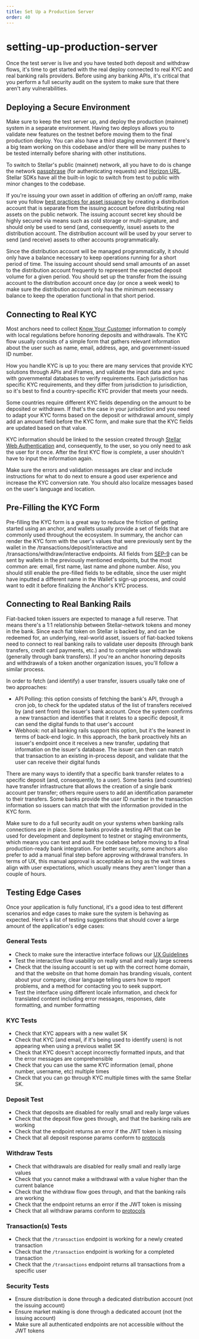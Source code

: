 ```yaml
---
title: Set Up a Production Server
order: 40
---
```


# setting-up-production-server

Once the test server is live and you have tested both deposit and withdraw flows, it's time to get started with the real deploy connected to real KYC and real banking rails providers. Before using any banking APIs, it's critical that you perform a full security audit on the system to make sure that there aren't any vulnerabilities.

## Deploying a Secure Environment

Make sure to keep the test server up, and deploy the production \(mainnet\) system in a separate environment. Having two deploys allows you to validate new features on the testnet before moving them to the final production deploy. You can also have a third staging environment if there's a big team working on this codebase and/or there will be many pushes to be tested internally before sharing with other institutions.

To switch to Stellar's public \(mainnet\) network, all you have to do is change the network [passphrase](../../content/docs/glossary/network-passphrase.md) \(for authenticating requests\) and [Horizon URL](https://horizon.stellar.org/). Stellar SDKs have all the built-in logic to switch from test to public with minor changes to the codebase.

If you're issuing your own asset in addition of offering an on/off ramp, make sure you follow [best practices for asset issuance](../../issuing-assets/how-to-issue-an-asset.md) by creating a distribution account that is separate from the issuing account before distributing real assets on the public network. The issuing account secret key should be highly secured via means such as cold storage or multi-signature, and should only be used to send \(and, consequently, issue\) assets to the distribution account. The distribution account will be used by your server to send \(and receive\) assets to other accounts programmatically.

Since the distribution account will be managed programmatically, it should only have a balance necessary to keep operations running for a short period of time. The issuing account should send small amounts of an asset to the distribution account frequently to represent the expected deposit volume for a given period. You should set up the transfer from the issuing account to the distribution account once day \(or once a week week\) to make sure the distribution account only has the minimum necessary balance to keep the operation functional in that short period.

## Connecting to Real KYC

Most anchors need to collect [Know Your Customer](https://en.wikipedia.org/wiki/Know_your_customer) information to comply with local regulations before honoring deposits and withdrawals. The KYC flow usually consists of a simple form that gathers relevant information about the user such as name, email, address, age, and government-issued ID number.

How you handle KYC is up to you: there are many services that provide KYC solutions through APIs and iFrames, and validate the input data and sync with governmental databases to verify requirements. Each jurisdiction has specific KYC requirements, and they differ from jurisdiction to jurisdiction, so it's best to find a country-specific KYC provider that meets your needs.

Some countries require different KYC fields depending on the amount to be deposited or withdrawn. If that's the case in your jurisdiction and you need to adapt your KYC forms based on the deposit or withdrawal amount, simply add an amount field before the KYC form, and make sure that the KYC fields are updated based on that value.

KYC information should be linked to the session created through [Stellar Web Authentication](setting-up-test-server.md#authentication) and, consequently, to the user, so you only need to ask the user for it once. After the first KYC flow is complete, a user shouldn't have to input the information again.

Make sure the errors and validation messages are clear and include instructions for what to do next to ensure a good user experience and increase the KYC conversion rate. You should also localize messages based on the user's language and location.

## Pre-Filling the KYC Form

Pre-filling the KYC form is a great way to reduce the friction of getting started using an anchor, and wallets usually provide a set of fields that are commonly used throughout the ecosystem. In summary, the anchor can render the KYC form with the user's values that were previously sent by the wallet in the /transactions/deposit/interactive and /transactions/withdraw/interactive endpoints. All fields from [SEP-9](https://github.com/stellar/stellar-protocol/blob/master/ecosystem/sep-0009.md) can be sent by wallets in the previously mentioned endpoints, but the most common are: email, first name, last name and phone number. Also, you should still enable the pre-filled fields to be editable, since the user might have inputted a different name in the Wallet's sign-up process, and could want to edit it before finalizing the Anchor's KYC process.

## Connecting to Real Banking Rails

Fiat-backed token issuers are expected to manage a full reserve. That means there's a 1:1 relationship between Stellar-network tokens and money in the bank. Since each fiat token on Stellar is backed by, and can be redeemed for, an underlying, real-world asset, issuers of fiat-backed tokens need to connect to real banking rails to validate user deposits \(through bank transfers, credit card payments, etc.\) and to complete user withdrawals \(generally through bank transfers\). If you're an anchor honoring deposits and withdrawals of a token another organization issues, you'll follow a similar process.

In order to fetch \(and identify\) a user transfer, issuers usually take one of two approaches:

* API Polling: this option consists of fetching the bank's API, through a cron job, to check for the updated status of the list of transfers received by \(and sent from\) the issuer's bank account. Once the system confirms a new transaction and identifies that it relates to a specific deposit, it can send the digital funds to that user's account
* Webhook: not all banking rails support this option, but it's the leanest in terms of back-end logic. In this approach, the bank proactively hits an issuer's endpoint once it receives a new transfer, updating that information on the issuer's database. The issuer can then can match that transaction to an existing in-process deposit, and validate that the user can receive their digital funds

There are many ways to identify that a specific bank transfer relates to a specific deposit \(and, consequently, to a user\). Some banks \(and countries\) have transfer infrastructure that allows the creation of a single bank account per transfer; others require users to add an identification parameter to their transfers. Some banks provide the user ID number in the transaction information so issuers can match that with the information provided in the KYC form.

Make sure to do a full security audit on your systems when banking rails connections are in place. Some banks provide a testing API that can be used for development and deployment to testnet or staging environments, which means you can test and audit the codebase before moving to a final production-ready bank integration. For better security, some anchors also prefer to add a manual final step before approving withdrawal transfers. In terms of UX, this manual approval is acceptable as long as the wait times align with user expectations, which usually means they aren't longer than a couple of hours.

## Testing Edge Cases

Once your application is fully functional, it's a good idea to test different scenarios and edge cases to make sure the system is behaving as expected. Here's a list of testing suggestions that should cover a large amount of the application's edge cases:

### General Tests

* Check to make sure the interactive interface follows our [UX Guidelines](https://github.com/stellar/anchor-ux-guidelines)
* Test the interactive flow usability on really small and really large screens
* Check that the issuing account is set up with the correct home domain, and that the website on that home domain has branding visuals, content about your company, clear language telling users how to report problems, and a method for contacting you to seek support.
* Test the interface using different locale information, and check for translated content including error messages, responses, date formatting, and number formatting

### KYC Tests

* Check that KYC appears with a new wallet SK
* Check that KYC \(and email, if it's being used to identify users\) is not appearing when using a previous wallet SK
* Check that KYC doesn't accept incorrectly formatted inputs, and that the error messages are comprehensible
* Check that you can use the same KYC information \(email, phone number, username, etc\) multiple times
* Check that you can go through KYC multiple times with the same Stellar SK.

### Deposit Test

* Check that deposits are disabled for really small and really large values
* Check that the deposit flow goes through, and that the banking rails are working
* Check that the endpoint returns an error if the JWT token is missing
* Check that all deposit response params conform to [protocols](https://github.com/stellar/stellar-protocol/blob/master/ecosystem/sep-0024.md#deposit)

### Withdraw Tests

* Check that withdrawals are disabled for really small and really large values
* Check that you cannot make a withdrawal with a value higher than the current balance
* Check that the withdraw flow goes through, and that the banking rails are working
* Check that the endpoint returns an error if the JWT token is missing
* Check that all withdraw params conform to [protocols](https://github.com/stellar/stellar-protocol/blob/master/ecosystem/sep-0024.md#withdraw)

### Transaction\(s\) Tests

* Check that the `/transaction` endpoint is working for a newly created transaction
* Check that the `/transaction` endpoint is working for a completed transaction
* Check that the `/transactions` endpoint returns all transactions from a specific user

### Security Tests

* Ensure distribution is done through a dedicated distribution account \(not the issuing account\)
* Ensure market making is done through a dedicated account \(not the issuing account\)
* Make sure all authenticated endpoints are not accessible without the JWT tokens

